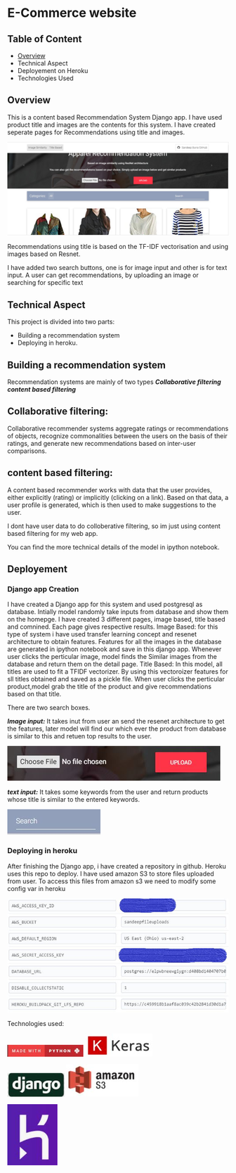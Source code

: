 # E-Commerce website

## Table of Content


- [Overview](#overview)
- Technical Aspect
- Deployement on Heroku
- Technologies Used


## Overview
This is a content based Recommendation System Django app. I have used product title and images are the contents for this system. I have created seperate pages for Recommendations using title and images. 

![Alt text](/pics/logos/overview.JPG?raw=true "Optional Title")

Recommendations using title is based on the TF-IDF vectorisation and using images based on Resnet.

I have added two search buttons, one is for image input and other is for text input. A user can get recommendations, by uploading an image or searching for specific text



## Technical Aspect

This project is divided into two parts:
- Building a recommendation system
- Deploying in heroku.

## Building a recommendation system
Recommendation systems are mainly of two types
***Collaborative filtering***
***content based filtering***
## Collaborative filtering:
Collaborative recommender systems aggregate ratings or recommendations of objects, recognize commonalities between the users on the basis of their ratings, and generate new recommendations based on inter-user comparisons.
## content based filtering:
A content based recommender works with data that the user provides, either explicitly (rating) or implicitly (clicking on a link). Based on that data, a user profile is generated, which is then used to make suggestions to the user. 

I dont have user data to do colloberative filtering, so im just using content based filtering for my web app.

You can find the more technical details of the model in ipython notebook.

## Deployement
### Django app Creation
I have created a Django app for this system and used postgresql as database. Intially model randomly take inputs from database and show them on the homepge. 
I have created 3 different pages, image based, title based and comnined. Each page gives respective results.
Image Based: for this type of system i have used transfer learning concept and resenet architecture to obtain features. Features for all the images in the database are generated in ipython notebook and save in this django app.
Whenever user clicks the perticular image, model finds the Similar images from the database and return them on the detail page.
Title Based: In this model, all titles are used to fit a TFIDF vectorizer. By using this vectoroizer features for sll titles obtained and saved as a pickle file. When user clicks the perticular product,model grab the title of the product and give recommendations based on that title.



There are two search boxes.

***Image input:***
It takes inut from user an send the resenet architecture to get the features, later model will find our which ever the product from database is similar to this and retuen top results to the user.

![Alt text](/pics/logos/Image_search.JPG?raw=true "Optional Title")

***text input:***
It takes some keywords from the user and return products whose title is similar to the entered keywords.

![Alt text](/pics/logos/title_search.JPG?raw=true "Optional Title")

### Deploying in heroku
After finishing the Django app, i have created a repository in github. Heroku uses this repo to deploy.
I have used amazon S3 to store files uploaded from user. To access this files from amazon s3 we need to modify some config var in heroku

![Alt text](/pics/logos/herokuConfig.JPG?raw=true "Optional Title")

Technologies used:

![Alt text](/pics/logos/python.JPG?raw=true "Optional Title")
![Alt text](/pics/logos/keras.JPG?raw=true "Optional Title")

![Alt text](/pics/logos/django.JPG?raw=true "Optional Title")
![Alt text](/pics/logos/amazons3.JPG?raw=true "Optional Title")

![Alt text](/pics/logos/heroku.JPG?raw=true "Optional Title")


